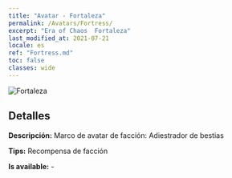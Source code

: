 ```yaml
---
title: "Avatar - Fortaleza"
permalink: /Avatars/Fortress/
excerpt: "Era of Chaos  Fortaleza"
last_modified_at: 2021-07-21
locale: es
ref: "Fortress.md"
toc: false
classes: wide
---
```

 ![Fortaleza](/images/a/avatarFrame_46.png)

## Detalles

 **Descripción:** Marco de avatar de facción: Adiestrador de bestias 

 **Tips:** Recompensa de facción 

 **Is available:**  - 

